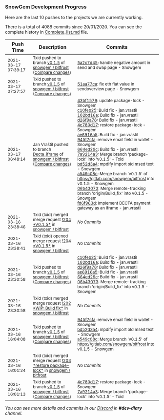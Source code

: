 
### SnowGem Development Progress

Here are the last 10 pushes to the projects we are currently working.

There is a total of 4088 commits since 20/01/2020. You can see the complete history in
 [Complete_list.md](Complete_list.md) file.

| Push Time | Description | Commits |
| --- | --- | --- |
| <sub>2021-03-17 07:39:17</sub> | <sub>Txid pushed to branch [v0\.1\.5](https://gitlab.com/snowgem/bitfrost/commits/v0.1.5) of [snowgem / bitfrost](https://gitlab.com/snowgem/bitfrost) ([Compare changes](https://gitlab.com/snowgem/bitfrost/compare/51aa77ca349e3269f992749b61e133f6d6aafa24...5a2c7d457b4a97a90926feaf3be642b09f91a9f4))</sub> | <sub>[5a2c7d45](https://gitlab.com/snowgem/bitfrost/-/commit/5a2c7d457b4a97a90926feaf3be642b09f91a9f4): handle negative amount in send and swap page - Snowgem</sub> |
| <sub>2021-03-17 07:27:57</sub> | <sub>Txid pushed to branch [v0\.1\.5](https://gitlab.com/snowgem/bitfrost/commits/v0.1.5) of [snowgem / bitfrost](https://gitlab.com/snowgem/bitfrost) ([Compare changes](https://gitlab.com/snowgem/bitfrost/compare/06b43073b42a3a29ea7653df79895dc1171cd7df...51aa77ca349e3269f992749b61e133f6d6aafa24))</sub> | <sub>[51aa77ca](https://gitlab.com/snowgem/bitfrost/-/commit/51aa77ca349e3269f992749b61e133f6d6aafa24): fix eth fiat value in sendoverview page - Snowgem</sub> |
| <sub>2021-03-17 06:48:14</sub> | <sub>Jan Vraštil pushed to branch [Decta\_iframe](https://gitlab.com/snowgem/bitfrost/commits/Decta_iframe) of [snowgem / bitfrost](https://gitlab.com/snowgem/bitfrost) ([Compare changes](https://gitlab.com/snowgem/bitfrost/compare/c6ab399ef92a737a3fa366a53d9e00fd9898d73a...fd6f963d40b6fc19870852234a4d9cc23ac9b84b))</sub> | <sub>[43bf1579](https://gitlab.com/snowgem/bitfrost/-/commit/43bf1579a3c3b7ac16e6f4743687bca8d352809f): update package-lock - Snowgem<br>[c10feb25](https://gitlab.com/snowgem/bitfrost/-/commit/c10feb2509f02cba6e29d450c468dd879aff9e20): Build fix - jan.vrastil<br>[182bd16a](https://gitlab.com/snowgem/bitfrost/-/commit/182bd16a080a5bf5e3272db1d05dd1ade8e8837b): Build fix - jan.vrastil<br>[d26f9a78](https://gitlab.com/snowgem/bitfrost/-/commit/d26f9a78960d600d010e28023d0aea04c63b8c60): Build fix - jan.vrastil<br>[4c780d17](https://gitlab.com/snowgem/bitfrost/-/commit/4c780d17a5853386ae2977f9debd0fac4fbd9707): restore package-lock - Snowgem<br>[ae6916a5](https://gitlab.com/snowgem/bitfrost/-/commit/ae6916a5eb667a5156644b5f82dcf36995c57eba): Build fix - jan.vrastil<br>[945f7cfa](https://gitlab.com/snowgem/bitfrost/-/commit/945f7cfad64586839add67a63519610d7a723acc): remove email field in wallet - Snowgem<br>[664ed29c](https://gitlab.com/snowgem/bitfrost/-/commit/664ed29c892cff3061e5a27711760d7c599d3922): Build fix - jan.vrastil<br>[7a9214a3](https://gitlab.com/snowgem/bitfrost/-/commit/7a9214a342ee6ddeaa256ea771b0c4b3216d931e): Merge branch 'package-lock' into 'v0.1.5' - Txid<br>[bd52d3a4](https://gitlab.com/snowgem/bitfrost/-/commit/bd52d3a41119c0a3665f1850a24d5f85f08e6200): mpdify import old msed text - Snowgem<br>[a549c08c](https://gitlab.com/snowgem/bitfrost/-/commit/a549c08cde20a0712c2a0e75d3b527e84c6f84d6): Merge branch 'v0.1.5' of https://gitlab.com/snowgem/bitfrost into v0.1.5 - Snowgem<br>[06b43073](https://gitlab.com/snowgem/bitfrost/-/commit/06b43073b42a3a29ea7653df79895dc1171cd7df): Merge remote-tracking branch 'origin/Build_fix' into v0.1.5 - Snowgem<br>[fd6f963d](https://gitlab.com/snowgem/bitfrost/-/commit/fd6f963d40b6fc19870852234a4d9cc23ac9b84b): Implement DECTA payment gateway as an iframe - jan.vrastil</sub> |
| <sub>2021-03-16 23:38:46</sub> | <sub>Txid (txid) merged merge request [\!204 \*V0\.1\.5\*](https://gitlab.com/snowgem/bitfrost/-/merge_requests/204) in [snowgem / bitfrost](https://gitlab.com/snowgem/bitfrost)</sub> | <sub>_No Commits_</sub> |
| <sub>2021-03-16 23:38:41</sub> | <sub>Txid (txid) opened merge request [\!204 \*V0\.1\.5\*](https://gitlab.com/snowgem/bitfrost/-/merge_requests/204) in [snowgem / bitfrost](https://gitlab.com/snowgem/bitfrost)</sub> | <sub>_No Commits_</sub> |
| <sub>2021-03-16 23:30:58</sub> | <sub>Txid pushed to branch [v0\.1\.5](https://gitlab.com/snowgem/bitfrost/commits/v0.1.5) of [snowgem / bitfrost](https://gitlab.com/snowgem/bitfrost) ([Compare changes](https://gitlab.com/snowgem/bitfrost/compare/a549c08cde20a0712c2a0e75d3b527e84c6f84d6...06b43073b42a3a29ea7653df79895dc1171cd7df))</sub> | <sub>[c10feb25](https://gitlab.com/snowgem/bitfrost/-/commit/c10feb2509f02cba6e29d450c468dd879aff9e20): Build fix - jan.vrastil<br>[182bd16a](https://gitlab.com/snowgem/bitfrost/-/commit/182bd16a080a5bf5e3272db1d05dd1ade8e8837b): Build fix - jan.vrastil<br>[d26f9a78](https://gitlab.com/snowgem/bitfrost/-/commit/d26f9a78960d600d010e28023d0aea04c63b8c60): Build fix - jan.vrastil<br>[ae6916a5](https://gitlab.com/snowgem/bitfrost/-/commit/ae6916a5eb667a5156644b5f82dcf36995c57eba): Build fix - jan.vrastil<br>[664ed29c](https://gitlab.com/snowgem/bitfrost/-/commit/664ed29c892cff3061e5a27711760d7c599d3922): Build fix - jan.vrastil<br>[06b43073](https://gitlab.com/snowgem/bitfrost/-/commit/06b43073b42a3a29ea7653df79895dc1171cd7df): Merge remote-tracking branch 'origin/Build_fix' into v0.1.5 - Snowgem</sub> |
| <sub>2021-03-16 23:30:58</sub> | <sub>Txid (txid) merged merge request [\!202 \*WIP: Build fix\*](https://gitlab.com/snowgem/bitfrost/-/merge_requests/202) in [snowgem / bitfrost](https://gitlab.com/snowgem/bitfrost)</sub> | <sub>_No Commits_</sub> |
| <sub>2021-03-16 16:04:08</sub> | <sub>Txid pushed to branch [v0\.1\.5](https://gitlab.com/snowgem/bitfrost/commits/v0.1.5) of [snowgem / bitfrost](https://gitlab.com/snowgem/bitfrost) ([Compare changes](https://gitlab.com/snowgem/bitfrost/compare/7a9214a342ee6ddeaa256ea771b0c4b3216d931e...a549c08cde20a0712c2a0e75d3b527e84c6f84d6))</sub> | <sub>[945f7cfa](https://gitlab.com/snowgem/bitfrost/-/commit/945f7cfad64586839add67a63519610d7a723acc): remove email field in wallet - Snowgem<br>[bd52d3a4](https://gitlab.com/snowgem/bitfrost/-/commit/bd52d3a41119c0a3665f1850a24d5f85f08e6200): mpdify import old msed text - Snowgem<br>[a549c08c](https://gitlab.com/snowgem/bitfrost/-/commit/a549c08cde20a0712c2a0e75d3b527e84c6f84d6): Merge branch 'v0.1.5' of https://gitlab.com/snowgem/bitfrost into v0.1.5 - Snowgem</sub> |
| <sub>2021-03-16 16:01:24</sub> | <sub>Txid (txid) merged merge request [\!203 \*restore package\-lock\*](https://gitlab.com/snowgem/bitfrost/-/merge_requests/203) in [snowgem / bitfrost](https://gitlab.com/snowgem/bitfrost)</sub> | <sub>_No Commits_</sub> |
| <sub>2021-03-16 16:01:13</sub> | <sub>Txid pushed to branch [v0\.1\.5](https://gitlab.com/snowgem/bitfrost/commits/v0.1.5) of [snowgem / bitfrost](https://gitlab.com/snowgem/bitfrost) ([Compare changes](https://gitlab.com/snowgem/bitfrost/compare/43bf1579a3c3b7ac16e6f4743687bca8d352809f...7a9214a342ee6ddeaa256ea771b0c4b3216d931e))</sub> | <sub>[4c780d17](https://gitlab.com/snowgem/bitfrost/-/commit/4c780d17a5853386ae2977f9debd0fac4fbd9707): restore package-lock - Snowgem<br>[7a9214a3](https://gitlab.com/snowgem/bitfrost/-/commit/7a9214a342ee6ddeaa256ea771b0c4b3216d931e): Merge branch 'package-lock' into 'v0.1.5' - Txid</sub> |

_You can see more details and commits in our [Discord](https://discord.gg/zumGnbg) in **#dev-diary** channel._
